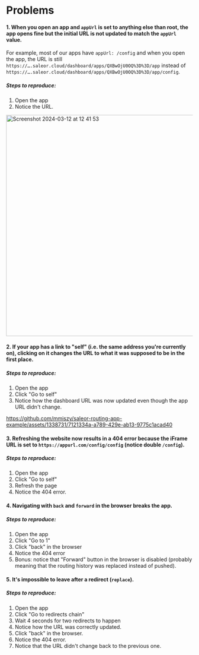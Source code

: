# Problems

#### 1. When you open an app and `appUrl` is set to anything else than root, the app opens fine but the initial URL is not updated to match the `appUrl` value.

For example, most of our apps have `appUrl: /config` and when you open the app, the URL is still `https://….saleor.cloud/dashboard/apps/QXBwOjU0OQ%3D%3D/app` instead of `https://….saleor.cloud/dashboard/apps/QXBwOjU0OQ%3D%3D/app/config`.

##### Steps to reproduce:

1. Open the app
2. Notice the URL.

<img width="596" alt="Screenshot 2024-03-12 at 12 41 53" src="https://github.com/mmiszy/saleor-routing-app-example/assets/1338731/1d6949ce-93c7-4d76-af2d-8a6b66324cbb">

#### 2. If your app has a link to "self" (i.e. the same address you're currently on), clicking on it changes the URL to what it was supposed to be in the first place.

##### Steps to reproduce:

1. Open the app
2. Click "Go to self"
3. Notice how the dashboard URL was now updated even though the app URL didn't change.

https://github.com/mmiszy/saleor-routing-app-example/assets/1338731/7121334a-a789-429e-ab13-9775c1acad40

#### 3. Refreshing the website now results in a 404 error because the iFrame URL is set to `https://appurl.com/config/config` (notice double `/config`).

##### Steps to reproduce:

1. Open the app
2. Click "Go to self"
3. Refresh the page
4. Notice the 404 error.

#### 4. Navigating with `back` and `forward` in the browser breaks the app.

##### Steps to reproduce:

1. Open the app
2. Click "Go to 1"
3. Click "back" in the browser
4. Notice the 404 error
5. Bonus: notice that "Forward" button in the browser is disabled (probably meaning that the routing history was replaced instead of pushed).

#### 5. It's impossible to leave after a redirect (`replace`).

##### Steps to reproduce:

1. Open the app
2. Click "Go to redirects chain"
3. Wait 4 seconds for two redirects to happen
4. Notice how the URL was correctly updated.
5. Click "back" in the browser.
6. Notice the 404 error.
7. Notice that the URL didn't change back to the previous one.
